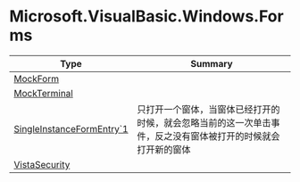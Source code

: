 ﻿
# Microsoft.VisualBasic.Windows.Forms

|Type|Summary|
|----|-------|
|<a href="#" onClick="load('/docs/Microsoft.VisualBasic.Windows.Forms/MockForm.md')">MockForm</a>||
|<a href="#" onClick="load('/docs/Microsoft.VisualBasic.Windows.Forms/MockTerminal.md')">MockTerminal</a>||
|<a href="#" onClick="load('/docs/Microsoft.VisualBasic.Windows.Forms/SingleInstanceFormEntry`1.md')">SingleInstanceFormEntry`1</a>|只打开一个窗体，当窗体已经打开的时候，就会忽略当前的这一次单击事件，反之没有窗体被打开的时候就会打开新的窗体|
|<a href="#" onClick="load('/docs/Microsoft.VisualBasic.Windows.Forms/VistaSecurity.md')">VistaSecurity</a>||

